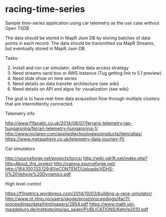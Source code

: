 # racing-time-series
Sample time-series application using car telemetry as the use case without Open TSDB

The data should be stored in MapR Json DB by storing batches of data points in each record. The data should be transmitted via MapR Streams, but eventually stored in MapR Json DB.

Tasks:

2. Install and run car simulator, define data access strategy
1. Need streams sand box or AWS instance (Tug getting link to 5.1 preview)
2. Need slide show on time series
3. Need details on data transfer architecture (see wiki)
4. Need details on API and algos for visualization (see wiki)


The goal is to have real-time data acquisition flow through multiple clusters that are intermittently connected.

Telemetry info

http://www.f1fanatic.co.uk/2014/08/07/ferraris-telemetry-lap-hungaroring/ferrari-telemetry-hungaroring-1/
http://www.mclaren.com/appliedtechnologies/products/item/atlas/
https://www.metasphere.co.uk/telemetry-data-journey-f1/

Car simulators

http://sourceforge.net/projects/torcs/
http://wiki.vdrift.net/index.php?title=About_the_project
http://vamos.sourceforge.net/
http://164.100.133.129:81/eCONTENT/Uploads/VDHS-0%20Vehicle%20Dynamics.pdf

High level control

https://f1metrics.wordpress.com/2014/10/03/building-a-race-simulator/
http://www.nt.ntnu.no/users/skoge/prost/proceedings/ifac11-proceedings/data/html/papers/2954.pdf
https://www.math.uni-magdeburg.de/institute/imo/ag_sager/PUBLICATIONS/Kehrle2010.pdf
